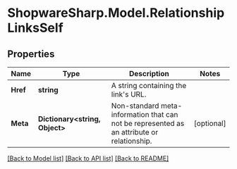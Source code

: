 # ShopwareSharp.Model.RelationshipLinksSelf

## Properties

Name | Type | Description | Notes
------------ | ------------- | ------------- | -------------
**Href** | **string** | A string containing the link&#39;s URL. | 
**Meta** | **Dictionary&lt;string, Object&gt;** | Non-standard meta-information that can not be represented as an attribute or relationship. | [optional] 

[[Back to Model list]](../README.md#documentation-for-models) [[Back to API list]](../README.md#documentation-for-api-endpoints) [[Back to README]](../README.md)

